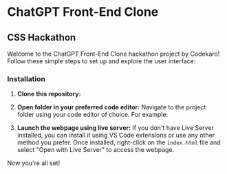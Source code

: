 # ChatGPT Front-End Clone
## CSS Hackathon

Welcome to the ChatGPT Front-End Clone hackathon project by Codekaro! Follow these simple steps to set up and explore the user interface:

### Installation

1. **Clone this repository:**

2. **Open folder in your preferred code editor:**
Navigate to the project folder using your code editor of choice. For example:

3. **Launch the webpage using live server:**
If you don't have Live Server installed, you can install it using VS Code extensions or use any other method you prefer.
Once installed, right-click on the `index.html` file and select "Open with Live Server" to access the webpage.

Now you're all set!
